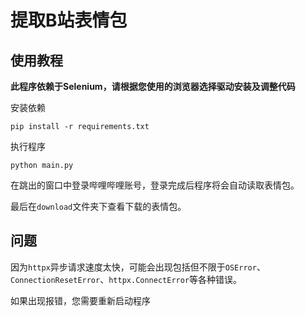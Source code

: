 # 提取B站表情包

## 使用教程

**此程序依赖于Selenium，请根据您使用的浏览器选择驱动安装及调整代码**

安装依赖

`pip install -r requirements.txt`

执行程序

`python main.py`

在跳出的窗口中登录哔哩哔哩账号，登录完成后程序将会自动读取表情包。

最后在`download`文件夹下查看下载的表情包。

## 问题

因为`httpx`异步请求速度太快，可能会出现包括但不限于`OSError`、`ConnectionResetError`、`httpx.ConnectError`等各种错误。

如果出现报错，您需要重新启动程序